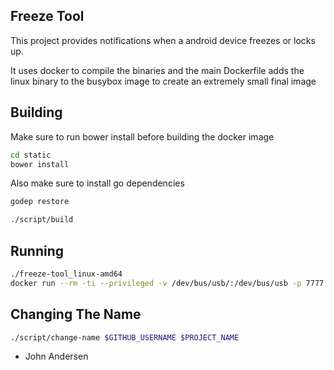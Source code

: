 Freeze Tool
---

This project provides notifications when a android device freezes or locks up.

It uses docker to compile the binaries and the main Dockerfile adds the linux
binary to the busybox image to create an extremely small final image

Building
---

Make sure to run bower install before building the docker image

```bash
cd static
bower install
```

Also make sure to install go dependencies

```bash
godep restore
```

```bash
./script/build
```

Running
---

```bash
./freeze-tool_linux-amd64
docker run --rm -ti --privileged -v /dev/bus/usb/:/dev/bus/usb -p 7777:7777 pdxjohnny/freeze-tool
```

Changing The Name
---

```bash
./script/change-name $GITHUB_USERNAME $PROJECT_NAME
```


- John Andersen
